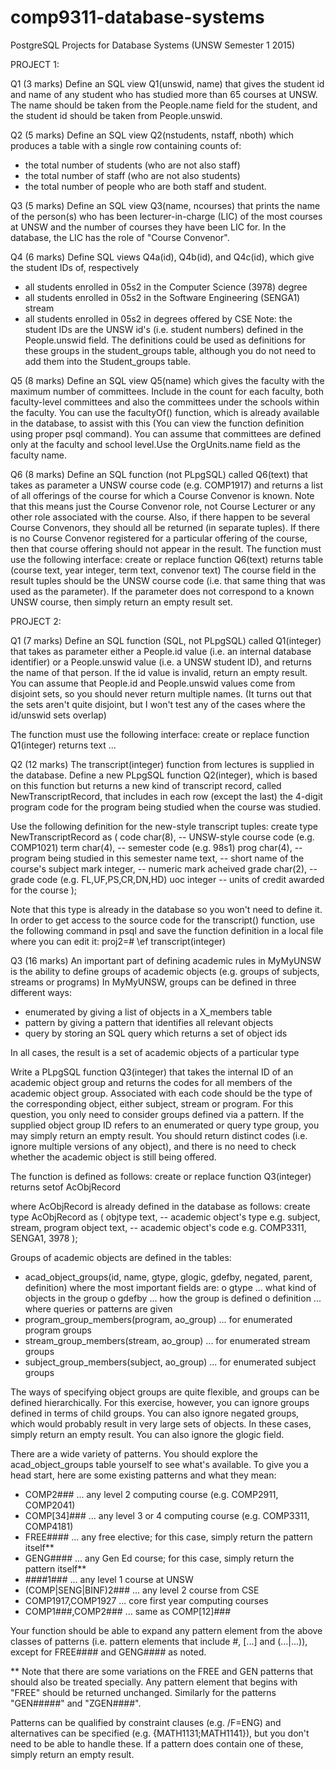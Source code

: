 # comp9311-database-systems
PostgreSQL Projects for Database Systems (UNSW Semester 1 2015)

PROJECT 1:

Q1 (3 marks)
Define an SQL view Q1(unswid, name) that gives the student id and name of any student who has studied more than 65 courses at UNSW. The name should be taken from the People.name field for the student, and the student id should be taken from People.unswid.

Q2 (5 marks)
Define an SQL view Q2(nstudents, nstaff, nboth) which produces a table with a single row containing counts of:
- the total number of students (who are not also staff)
- the total number of staff (who are not also students)
- the total number of people who are both staff and student.

Q3 (5 marks)
Define an SQL view Q3(name, ncourses) that prints the name of the person(s) who has been lecturer-in-charge (LIC) of the most courses at UNSW and the number of courses they have been LIC for. In the database, the LIC has the role of "Course Convenor".

Q4 (6 marks)
Define SQL views Q4a(id), Q4b(id), and Q4c(id), which give the student IDs of, respectively
- all students enrolled in 05s2 in the Computer Science (3978) degree
- all students enrolled in 05s2 in the Software Engineering (SENGA1) stream
- all students enrolled in 05s2 in degrees offered by CSE
Note: the student IDs are the UNSW id's (i.e. student numbers) defined in the People.unswid field.
The definitions could be used as definitions for these groups in the student_groups table, although you do not need to add them into the Student_groups table.

Q5 (8 marks)
Define an SQL view Q5(name) which gives the faculty with the maximum number of committees. Include in the count for each faculty, both faculty-level committees and also the committees under the schools within the faculty. You can use the facultyOf() function, which is already available in the database, to assist with this (You can view the function definition using proper psql command). You can assume that committees are defined only at the faculty and school level.Use the OrgUnits.name field as the faculty name.

Q6 (8 marks)
Define an SQL function (not PLpgSQL) called Q6(text) that takes as parameter a UNSW course code (e.g. COMP1917) and returns a list of all offerings of the course for which a Course Convenor is known. Note that this means just the Course Convenor role, not Course Lecturer or any other role associated with the course. Also, if there happen to be several Course Convenors, they should all be returned (in separate tuples). If there is no Course Convenor registered for a particular offering of the course, then that course offering should not appear in the result.
The function must use the following interface:
create or replace function Q6(text)
returns table (course text, year integer, term text, convenor text)
The course field in the result tuples should be the UNSW course code (i.e. that same thing that was used as the parameter). If the parameter does not correspond to a known UNSW course, then simply return an empty result set.

PROJECT 2:

Q1 (7 marks)
Define an SQL function (SQL, not PLpgSQL) called Q1(integer) that takes as parameter either
a People.id value (i.e. an internal database identifier) or a People.unswid value (i.e. a UNSW student ID), and returns the name of that person. If the id value is invalid, return an empty result. You can assume that People.id and People.unswid values come from disjoint sets, so you should never return multiple names. (It turns out that the sets aren't quite disjoint, but I won't test any of the cases where the id/unswid sets overlap)

The function must use the following interface: 
create or replace function Q1(integer) returns text ... 

Q2 (12 marks)
The transcript(integer) function from lectures is supplied in the database. Define a new PLpgSQL function Q2(integer), which is based on this function but returns a new kind of transcript record, called NewTranscriptRecord, that includes in each row (except the last) the 4-digit program code for the program being studied when the course was studied.

Use the following definition for the new-style transcript tuples:
create type NewTranscriptRecord as (
code char(8), -- UNSW-style course code (e.g. COMP1021) term char(4), -- semester code (e.g. 98s1)
prog char(4), -- program being studied in this semester name text, -- short name of the course's subject
mark integer, -- numeric mark acheived
grade char(2), -- grade code (e.g. FL,UF,PS,CR,DN,HD)
uoc integer -- units of credit awarded for the course
);

Note that this type is already in the database so you won't need to define it. In order to get access to the source code for the transcript() function, use the following command in psql and save the function definition in a local file where you can edit it:
proj2=# \ef transcript(integer)

Q3 (16 marks)
An important part of defining academic rules in MyMyUNSW is the ability to define groups of academic objects (e.g. groups of subjects, streams or programs) In MyMyUNSW, groups can be defined in three different ways:
- enumerated by giving a list of objects in a X_members table
- pattern by giving a pattern that identifies all relevant objects
- query by storing an SQL query which returns a set of object ids

In all cases, the result is a set of academic objects of a particular type

Write a PLpgSQL function Q3(integer) that takes the internal ID of an academic object group and returns the codes for all members of the academic object group. Associated with each code should be the type of the corresponding object, either subject, stream or program. For this question, you only need to consider groups defined via a pattern. If the supplied object group ID refers to
an enumerated or query type group, you may simply return an empty result. You should return distinct codes (i.e. ignore multiple versions of any object), and there is no need to check whether the academic object is still being offered.

The function is defined as follows:
create or replace function Q3(integer) returns setof AcObjRecord 

where AcObjRecord is already defined in the database as follows:
create type AcObjRecord as (
objtype text, -- academic object's type e.g. subject, stream, program 
object text, -- academic object's code e.g. COMP3311, SENGA1, 3978
);

Groups of academic objects are defined in the tables:

- acad_object_groups(id, name, gtype, glogic, gdefby, negated, parent, definition) where the most important fields are:
o gtype ... what kind of objects in the group
o gdefby ... how the group is defined
o definition ... where queries or patterns are given
- program_group_members(program, ao_group) ... for enumerated program groups
- stream_group_members(stream, ao_group) ... for enumerated stream groups
- subject_group_members(subject, ao_group) ... for enumerated subject groups

The ways of specifying object groups are quite flexible, and groups can be defined hierarchically. For this exercise, however, you can ignore groups defined in terms of child groups. You can also ignore negated groups, which would probably result in very large sets of objects. In these cases, simply return an empty result. You can also ignore the glogic field.

There are a wide variety of patterns. You should explore the acad_object_groups table yourself to see what's available. To give you a head start, here are some existing patterns and what they mean:
- COMP2### ... any level 2 computing course (e.g. COMP2911, COMP2041)
- COMP[34]### ... any level 3 or 4 computing course (e.g. COMP3311, COMP4181)
- FREE#### ... any free elective; for this case, simply return the pattern itself**
- GENG#### ... any Gen Ed course; for this case, simply return the pattern itself**
- ####1### ... any level 1 course at UNSW
- (COMP|SENG|BINF)2### ... any level 2 course from CSE
- COMP1917,COMP1927 ... core first year computing courses
- COMP1###,COMP2### ... same as COMP[12]###

Your function should be able to expand any pattern element from the above classes of patterns (i.e. pattern elements that include #, [...] and (...|...)), except for FREE#### and GENG#### as noted.

** Note that there are some variations on the FREE and GEN patterns that should also be treated specially. Any pattern element that begins with "FREE" should be returned unchanged. Similarly for the patterns "GEN#####" and "ZGEN####".

Patterns can be qualified by constraint clauses (e.g. /F=ENG) and alternatives can be specified (e.g. {MATH1131;MATH1141}), but you don't need to be able to handle these. If a
pattern does contain one of these, simply return an empty result.
